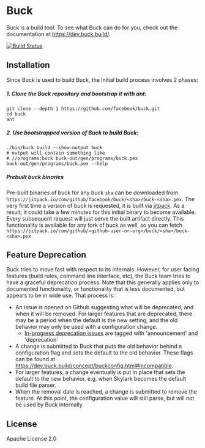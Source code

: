 Buck
====

Buck is a build tool. To see what Buck can do for you,
check out the documentation at <https://dev.buck.build/>.

[![Build Status](https://circleci.com/gh/facebook/buck.svg?style=svg)](https://circleci.com/gh/facebook/buck)

Installation
------------

Since Buck is used to build Buck, the initial build process involves 2 phases:

##### 1. Clone the Buck repository and bootstrap it with ant:

    git clone --depth 1 https://github.com/facebook/buck.git
    cd buck
    ant

##### 2. Use bootstrapped version of Buck to build Buck:

    ./bin/buck build --show-output buck
    # output will contain something like
    # //programs:buck buck-out/gen/programs/buck.pex
    buck-out/gen/programs/buck.pex --help

##### Prebuilt buck binaries

Pre-built binaries of buck for any buck `sha` can be downloaded from `https://jitpack.io/com/github/facebook/buck/<sha>/buck-<sha>.pex`. The very first time a version of buck is requested, it is built via [jitpack](https://jitpack.io/). As a result, it could take a few minutes for this initial binary to become available. Every subsequent request will just serve the built artifact directly. This functionality is available for any fork of buck as well, so you can fetch `https://jitpack.io/com/github/<github-user-or-org>/buck/<sha>/buck-<sha>.pex`

Feature Deprecation
-------------------

Buck tries to move fast with respect to its internals. However, for user facing features (build rules, command line interface, etc), the Buck team tries to have a graceful deprecation process. Note that this generally applies only to documented functionality, or functionality that is less documented, but appears to be in wide use. That process is:

- An issue is opened on Github suggesting what will be deprecated, and when it will be removed. For larger features that are deprecated, there may be a period when the default is the new setting, and the old behavior may only be used with a configuration change.
  - [In-progress deprecation issues](https://github.com/facebook/buck/issues?utf8=%E2%9C%93&q=is%3Aopen+label%3Aannouncement+label%3Adeprecation) are tagged with 'announcement' and 'deprecation'
- A change is submitted to Buck that puts the old behavior behind a configuration flag and sets the default to the old behavior. These flags can be found at https://dev.buck.build/concept/buckconfig.html#incompatible.
- For larger features, a change eventually is put in place that sets the default to the new behavior. e.g. when Skylark becomes the default build file parser.
- When the removal date is reached, a change is submitted to remove the feature. At this point, the configuration value will still parse, but will not be used by Buck internally.

License
-------
Apache License 2.0

